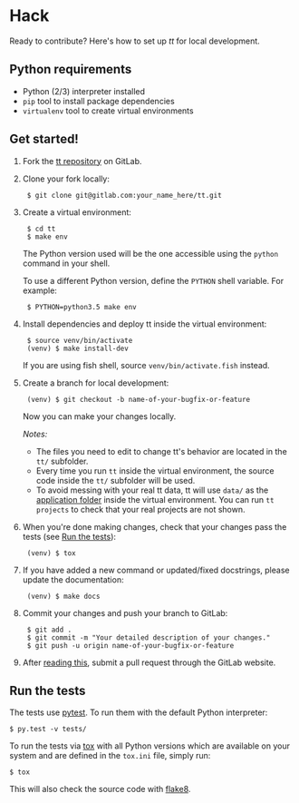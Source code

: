<!--
SPDX-FileCopyrightText: 2015-2019 Tailordev
SPDX-FileCopyrightText: 2020 The tt Authors

SPDX-License-Identifier: GPL-3.0-or-later
SPDX-License-Identifier: MIT
-->

# Hack

Ready to contribute? Here's how to set up *tt* for local development.

## Python requirements
* Python (2/3) interpreter installed
* `pip` tool to install package dependencies
* `virtualenv` tool to create virtual environments

## Get started!

1. Fork the [tt repository](https://gitlab.com/davidalfonso/tt/) on GitLab.

2. Clone your fork locally:

        $ git clone git@gitlab.com:your_name_here/tt.git

3. Create a virtual environment:

        $ cd tt
        $ make env

    The Python version used will be the one accessible using the `python`
    command in your shell.

    To use a different Python version, define the `PYTHON` shell variable.
    For example:

        $ PYTHON=python3.5 make env

4. Install dependencies and deploy tt inside the virtual environment:

        $ source venv/bin/activate
        (venv) $ make install-dev

    If you are using fish shell, source `venv/bin/activate.fish` instead.

5. Create a branch for local development:

        (venv) $ git checkout -b name-of-your-bugfix-or-feature

    Now you can make your changes locally.

    _Notes:_

    - The files you need to edit to change tt's behavior are located in the
      `tt/` subfolder.
    - Every time you run `tt` inside the virtual environment, the source
      code inside the `tt/` subfolder will be used.
    - To avoid messing with your real tt data, tt will use `data/` as
      the [application folder](../user-guide/configuration/#application-folder)
      inside the virtual environment. You can run `tt projects` to check
      that your real projects are not shown.

6. When you're done making changes, check that your changes pass the tests
    (see [Run the tests](#run-the-tests)):

        (venv) $ tox

7. If you have added a new command or updated/fixed docstrings, please update
    the documentation:

        (venv) $ make docs

8. Commit your changes and push your branch to GitLab:

        $ git add .
        $ git commit -m "Your detailed description of your changes."
        $ git push -u origin name-of-your-bugfix-or-feature

9. After [reading this](./pr-guidelines.md), submit a pull request through the
    GitLab website.

<a href="#run-the-tests"></a>
## Run the tests

The tests use [pytest](http://pytest.org/). To run them with the default Python
interpreter:

    $ py.test -v tests/

To run the tests via [tox](http://tox.testrun.org/) with all Python versions
which are available on your system and are defined in the `tox.ini` file,
simply run:

    $ tox

This will also check the source code with [flake8](http://flake8.pycqa.org).
